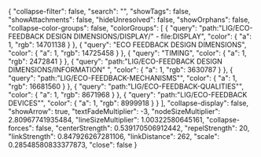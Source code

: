{
  "collapse-filter": false,
  "search": "",
  "showTags": false,
  "showAttachments": false,
  "hideUnresolved": false,
  "showOrphans": false,
  "collapse-color-groups": false,
  "colorGroups": [
    {
      "query": "path:\"LIG/ECO-FEEDBACK DESIGN DIMENSIONS/DISPLAY/\" - file:DISPLAY",
      "color": {
        "a": 1,
        "rgb": 14701138
      }
    },
    {
      "query": "ECO FEEDBACK DESIGN DIMENSIONS",
      "color": {
        "a": 1,
        "rgb": 14725458
      }
    },
    {
      "query": "TIMING",
      "color": {
        "a": 1,
        "rgb": 2472841
      }
    },
    {
      "query": "path:\"LIG/ECO-FEEDBACK DESIGN DIMENSIONS/INFORMATION\" ",
      "color": {
        "a": 1,
        "rgb": 3630787
      }
    },
    {
      "query": "path:\"LIG/ECO-FEEDBACK-MECHANISMS\"",
      "color": {
        "a": 1,
        "rgb": 16681560
      }
    },
    {
      "query": "path:\"LIG/ECO-FEEDBACK-QUALITIES\"",
      "color": {
        "a": 1,
        "rgb": 8671968
      }
    },
    {
      "query": "path:\"LIG/ECO-FEEDBACK DEVICES\"",
      "color": {
        "a": 1,
        "rgb": 8999918
      }
    }
  ],
  "collapse-display": false,
  "showArrow": true,
  "textFadeMultiplier": -3,
  "nodeSizeMultiplier": 2.80967741935484,
  "lineSizeMultiplier": 1.00322580645161,
  "collapse-forces": false,
  "centerStrength": 0.539170506912442,
  "repelStrength": 20,
  "linkStrength": 0.847926267281106,
  "linkDistance": 262,
  "scale": 0.28548580833377873,
  "close": false
}
